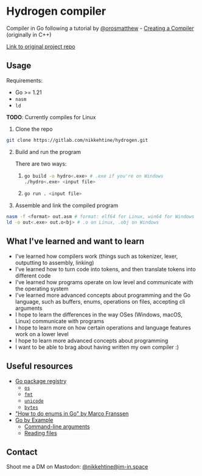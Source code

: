 # Hydrogen compiler

Compiler in Go following a tutorial by [@orosmatthew](https://github.com/orosmatthew) - [Creating a Compiler](https://www.youtube.com/playlist?list=PLUDlas_Zy_qC7c5tCgTMYq2idyyT241qs) (originally in C++)

[Link to original project repo](https://github.com/orosmatthew/hydrogen-cpp)

## Usage

Requirements:

- Go >= 1.21
- `nasm`
- `ld`

**TODO**: Currently compiles for Linux

1. Clone the repo

```bash
git clone https://gitlab.com/nikkehtine/hydrogen.git
```

2. Build and run the program

   There are two ways:

   1. ```bash
      go build -o hydro<.exe> # .exe if you're on Windows
      ./hydro<.exe> <input file>
      ```

   2. ```bash
      go run . <input file>
      ```

3. Assemble and link the compiled program

```bash
nasm -f <format> out.asm # format: elf64 for Linux, win64 for Windows
ld -o out<.exe> out.o<bj> # .o on Linux, .obj on Windows
```

## What I've learned and want to learn

- I've learned how compilers work (things such as tokenizer, lexer, outputting to assembly, linking)
- I've learned how to turn code into tokens, and then translate tokens into different code
- I've learned how programs operate on low level and communicate with the operating system
- I've learned more advanced concepts about programming and the Go language, such as buffers, enums, operations on files, accepting cli arguments
- I hope to learn the differences in the way OSes (Windows, macOS, Linux) communicate with programs
- I hope to learn more on how certain operations and language features work on a lower level
- I hope to learn more advanced concepts about programming
- I want to be able to brag about having written my own compiler :)

## Useful resources

- [Go package registry](https://pkg.go.dev)
  - [`os`](https://pkg.go.dev/os)
  - [`fmt`](https://pkg.go.dev/fmt)
  - [`unicode`](https://pkg.go.dev/unicode)
  - [`bytes`](https://pkg.go.dev/bytes)
- ["How to do enums in Go" by Marco Franssen](https://marcofranssen.nl/how-to-do-enums-in-go)
- [Go by Example](https://gobyexample.com)
  - [Command-line arguments](https://gobyexample.com/command-line-arguments)
  - [Reading files](https://gobyexample.com/reading-files)

## Contact

Shoot me a DM on Mastodon: [@nikkehtine@im-in.space](https://im-in.space/@nikkehtine)
